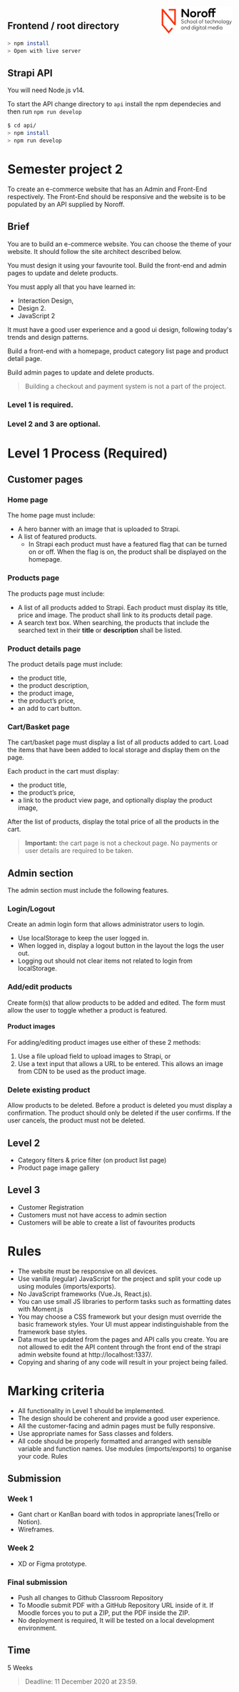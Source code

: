 <img src="./.readme/noroff-light.png" width="160" align="right">

## Frontend / root directory

```bash
> npm install
> Open with live server
```

## Strapi API

You will need Node.js v14.

To start the API change directory to `api` install the npm dependecies and then run `npm run develop`

```bash
$ cd api/
> npm install
> npm run develop
```

# Semester project 2

To create an e-commerce website that has an Admin and Front-End respectively. The Front-End should be responsive and the website is to be populated by an API supplied by Noroff.

## Brief

You are to build an e-commerce website. You can choose the theme of your website. It should follow the site architect described below.

You must design it using your favourite tool. Build the front-end and admin pages to update and delete products.

You must apply all that you have learned in:

- Interaction Design,
- Design 2.
- JavaScript 2

It must have a good user experience and a good ui design, following today's trends and design patterns.

Build a front-end with a homepage, product category list page and product detail page.

Build admin pages to update and delete products.

> Building a checkout and payment system is not a part of the project.

### Level 1 is required.

### Level 2 and 3 are optional.

# Level 1 Process (Required)

## Customer pages

### Home page

The home page must include:

- A hero banner with an image that is uploaded to Strapi.
- A list of featured products.
  - In Strapi each product must have a featured flag that can be turned on or off. When the flag is on, the product shall be displayed on the homepage.

### Products page

The products page must include:

- A list of all products added to Strapi. Each product must display its title, price and image. The product shall link to its products detail page.
- A search text box. When searching, the products that include the searched text in their **title** or **description** shall be listed.

### Product details page

The product details page must include:

- the product title,
- the product description,
- the product image,
- the product’s price,
- an add to cart button.

### Cart/Basket page

The cart/basket page must display a list of all products added to cart. Load the items that have been added to local storage and display them on the page.

Each product in the cart must display:

- the product title,
- the product’s price,
- a link to the product view page, and optionally display the product image,

After the list of products, display the total price of all the products in the cart.

> **Important:** the cart page is not a checkout page. No payments or user details are required to be taken.

## Admin section

The admin section must include the following features.

### Login/Logout

Create an admin login form that allows administrator users to login.

- Use localStorage to keep the user logged in.
- When logged in, display a logout button in the layout the logs the user out.
- Logging out should not clear items not related to login from localStorage.

### Add/edit products

Create form(s) that allow products to be added and edited. The form must allow the user to toggle whether a product is featured.

#### Product images

For adding/editing product images use either of these 2 methods:

1. Use a file upload field to upload images to Strapi, or
2. Use a text input that allows a URL to be entered. This allows an image from CDN to be used as the product image.

### Delete existing product

Allow products to be deleted. Before a product is deleted you must display a confirmation. The product should only be deleted if the user confirms. If the user cancels, the product must not be deleted.

## Level 2

- Category filters & price filter (on product list page)
- Product page image gallery

## Level 3

- Customer Registration
- Customers must not have access to admin section
- Customers will be able to create a list of favourites products

# Rules

- The website must be responsive on all devices.
- Use vanilla (regular) JavaScript for the project and split your code up using modules (imports/exports).
- No JavaScript frameworks (Vue.Js, React.js).
- You can use small JS libraries to perform tasks such as formatting dates with Moment.js
- You may choose a CSS framework but your design must override the basic framework styles. Your UI must appear indistinguishable from the framework base styles.
- Data must be updated from the pages and API calls you create. You are not allowed to edit the API content through the front end of the strapi admin website found at http://localhost:1337/.
- Copying and sharing of any code will result in your project being failed.

# Marking criteria

- All functionality in Level 1 should be implemented.
- The design should be coherent and provide a good user experience.
- All the customer-facing and admin pages must be fully responsive.
- Use appropriate names for Sass classes and folders.
- All code should be properly formatted and arranged with sensible variable and function names. Use modules (imports/exports) to organise your code.
  Rules

## Submission

### Week 1

- Gant chart or KanBan board with todos in appropriate lanes(Trello or Notion).
- Wireframes.

### Week 2

- XD or Figma prototype.

### Final submission

- Push all changes to Github Classroom Repository
- To Moodle submit PDF with a GitHub Repository URL inside of it. If Moodle forces you to put a ZIP, put the PDF inside the ZIP.
- No deployment is required, It will be tested on a local development environment.

## Time

5 Weeks

> Deadline: 11 December 2020 at 23:59.
